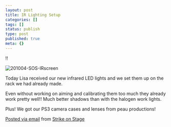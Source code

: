 ```yaml
---
layout: post
title: IR Lighting Setup
categories: []
tags: []
status: publish
type: post
published: true
meta: {}
---
```



!!

![201004-SOS-IRscreen]({{site.baseurl}}/assets/posterous/strikeonstage/201004-SOS-IRscreen.jpg)


Today Lisa received our new infrared LED lights and we set them up on the rack we had already made. 

Even without working on aiming and calibrating them too much they already work pretty well!! Much better shadows than with the halogen work lights. 

Plus! We got our PS3 camera cases and lenses from peau productions! 

[Posted via email](http://posterous.com)  from 
[Strike on Stage](http://strikeonstage.posterous.com/ir-lighting-setup)